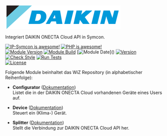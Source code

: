 [![Image](imgs/daikin_logo.png)](https://developer.cloud.daikineurope.com/login)

Integriert DAIKIN ONECTA Cloud API in Symcon.

[![IP-Symcon is awesome!](https://img.shields.io/badge/IP--Symcon-8.0-blue.svg)](https://www.symcon.de)
[![PHP is awesome!](https://img.shields.io/badge/php-8-777bb3.svg?logo=php&logoColor=white&labelColor=555555)](https://www.php.net)  
[![Module Version](https://img.shields.io/badge/Module_Version-1.0-blue.svg)]()
[![Module Build](https://img.shields.io/badge/Module_Build-1-blue.svg)]()
[![Module Date](https://img.shields.io/badge/Module_Date-20250704_(04.07.2025)-blue.svg)]()  
[![Version](https://img.shields.io/badge/DAIKIN_ONECTA_Cloud_API_Version-1-yellow.svg)](https://developer.cloud.daikineurope.com/login)  
[![Check Style](https://github.com/ubittner/SymconDaikinOnecta/workflows/Check%20Style/badge.svg)](https://github.com/ubittner/SymconDaikinOnecta/actions)
[![Run Tests](https://github.com/ubittner/SymconDaikinOnecta/workflows/Run%20Tests/badge.svg)](https://github.com/ubittner/SymconDaikinOnecta/actions)  
[![License](https://img.shields.io/badge/License-CC%20BY--NC--SA%204.0-green.svg)](https://creativecommons.org/licenses/by-nc-sa/4.0/)

Folgende Module beinhaltet das WiZ Repository (in alphabetischer Reihenfolge):

- __Configurator__ ([Dokumentation](Configurator))  
  Listet die in der DAIKIN ONECTA Cloud vorhandenen Geräte eines Users auf.  

- __Device__ ([Dokumentation](Device))  
  Steuert ein (Klima-) Gerät.  

- __Splitter__ ([Dokumentation](Splitter))  
  Stellt die Verbindung zur DAIKIN ONECTA Cloud API her.  